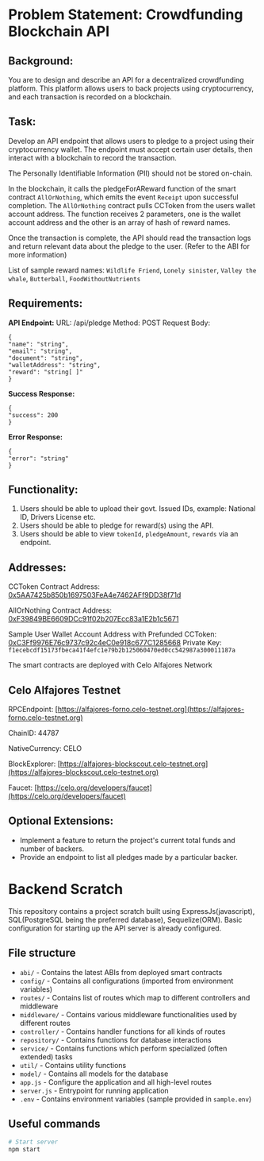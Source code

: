 # Problem Statement: Crowdfunding Blockchain API

## Background:
You are to design and describe an API for a decentralized crowdfunding platform. This platform allows users to back projects using cryptocurrency, and each transaction is recorded on a blockchain.

## Task:
Develop an API endpoint that allows users to pledge to a project using their cryptocurrency wallet. The endpoint must accept certain user details, then interact with a blockchain to record the transaction.

The Personally Identifiable Information (PII) should not be stored on-chain.

In the blockchain, it calls the pledgeForAReward function of the smart contract `AllOrNothing`, which emits the event `Receipt` upon successful completion. The `AllOrNothing` contract pulls CCToken from the users wallet account address. The function receives 2 parameters, one is the wallet account address and the other is an array of hash of reward names.

Once the transaction is complete, the API should read the transaction logs and return relevant data about the pledge to the user. (Refer to the ABI for more information)

List of sample reward names: `Wildlife Friend`, `Lonely sinister`, `Valley the whale`, `Butterball`, `FoodWithoutNutrients`

## Requirements:

**API Endpoint:**
URL: /api/pledge
Method: POST
Request Body:
```
{
"name": "string",
"email": "string",
"document": "string",
"walletAddress": "string",
"reward": "string[ ]"
}
```
**Success Response:**
```
{
"success": 200
}
```
**Error Response:**
```
{
"error": "string"
}
```

## Functionality:

1.  Users should be able to upload their govt. Issued IDs, example: National ID, Drivers License etc.
2.  Users should be able to pledge for reward(s) using the API.
3.  Users should be able to view `tokenId`, `pledgeAmount`, `rewards` via an endpoint.
    
## Addresses:

CCToken Contract Address: [0x5AA7425b850b1697503FeA4e7462AFf9DD38f71d](https://alfajores.celoscan.io/address/0x5AA7425b850b1697503FeA4e7462AFf9DD38f71d)

AllOrNothing Contract Address: [0xF39849BE6609DCc91f02b207Ecc83a1E2b1c5671](https://alfajores.celoscan.io/address/0xF39849BE6609DCc91f02b207Ecc83a1E2b1c5671)

Sample User Wallet Account Address with Prefunded CCToken: [0xC3Ff9976E76c9737c92c4eC0e918c677C1285668](https://alfajores.celoscan.io/address/0xC3Ff9976E76c9737c92c4eC0e918c677C1285668)
Private Key: `f1ecebcdf15173fbeca41f4efc1e79b2b125060470ed0cc542987a300011187a`

The smart contracts are deployed with Celo Alfajores Network  

## Celo Alfajores Testnet
RPCEndpoint: [https://alfajores-forno.celo-testnet.org](https://alfajores-forno.celo-testnet.org)

ChainID: 44787

NativeCurrency: CELO

BlockExplorer: [https://alfajores-blockscout.celo-testnet.org](https://alfajores-blockscout.celo-testnet.org)

Faucet: [https://celo.org/developers/faucet](https://celo.org/developers/faucet)

## Optional Extensions:
-   Implement a feature to return the project's current total funds and number of backers.
-   Provide an endpoint to list all pledges made by a particular backer.


# Backend Scratch

This repository contains a project scratch built using ExpressJs(javascript), SQL(PostgreSQL being the preferred database), Sequelize(ORM). Basic configuration for starting up the API server is already configured.

## File structure

- `abi/` - Contains the latest ABIs from deployed smart contracts
- `config/` - Contains all configurations (imported from environment variables)
- `routes/` - Contains list of routes which map to different controllers and middleware
- `middleware/` - Contains various middleware functionalities used by different routes
- `controller/` - Contains handler functions for all kinds of routes
- `repository/` - Contains functions for database interactions
- `service/` - Contains functions which perform specialized (often extended) tasks 
- `util/` - Contains utility functions
- `model/` - Contains all models for the database
- `app.js` - Configure the application and all high-level routes
- `server.js` - Entrypoint for running application
- `.env` - Contains environment variables (sample provided in `sample.env`)

## Useful commands

```bash
# Start server
npm start
```

